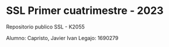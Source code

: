 # SSL Primer cuatrimestre - 2023

Repositorio publico SSL - K2055

Alumno: Capristo, Javier Ivan 
Legajo: 1690279






